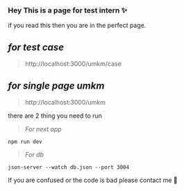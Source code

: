 ### Hey This is a page for test intern :sparkles:

if you read this then you are in the perfect page.
## *for test case*
> http://localhost:3000/umkm/case

## *for single page umkm*
> http://localhost:3000/umkm

there are 2 thing you need to run
> *For next app*
```
npm run dev
```

> *For db*
```
json-server --watch db.json --port 3004
```
If you are confused or the code is bad please contact me :construction:
